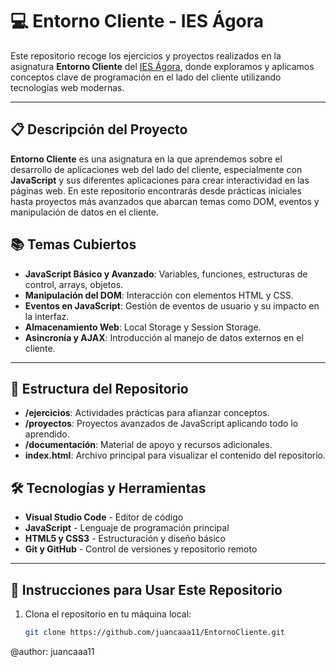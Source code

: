 # 💻 Entorno Cliente - IES Ágora

Este repositorio recoge los ejercicios y proyectos realizados en la asignatura **Entorno Cliente** del [IES Ágora](https://iesagora.es), donde exploramos y aplicamos conceptos clave de programación en el lado del cliente utilizando tecnologías web modernas.

---

## 📋 Descripción del Proyecto

**Entorno Cliente** es una asignatura en la que aprendemos sobre el desarrollo de aplicaciones web del lado del cliente, especialmente con **JavaScript** y sus diferentes aplicaciones para crear interactividad en las páginas web. En este repositorio encontrarás desde prácticas iniciales hasta proyectos más avanzados que abarcan temas como DOM, eventos y manipulación de datos en el cliente.

## 📚 Temas Cubiertos

- **JavaScript Básico y Avanzado**: Variables, funciones, estructuras de control, arrays, objetos.
- **Manipulación del DOM**: Interacción con elementos HTML y CSS.
- **Eventos en JavaScript**: Gestión de eventos de usuario y su impacto en la interfaz.
- **Almacenamiento Web**: Local Storage y Session Storage.
- **Asincronía y AJAX**: Introducción al manejo de datos externos en el cliente.

---

## 📂 Estructura del Repositorio

- **/ejercicios**: Actividades prácticas para afianzar conceptos.
- **/proyectos**: Proyectos avanzados de JavaScript aplicando todo lo aprendido.
- **/documentación**: Material de apoyo y recursos adicionales.
- **index.html**: Archivo principal para visualizar el contenido del repositorio.

## 🛠 Tecnologías y Herramientas

- **Visual Studio Code** - Editor de código
- **JavaScript** - Lenguaje de programación principal
- **HTML5 y CSS3** - Estructuración y diseño básico
- **Git y GitHub** - Control de versiones y repositorio remoto

---

## 🚀 Instrucciones para Usar Este Repositorio

1. Clona el repositorio en tu máquina local:
   ```bash
   git clone https://github.com/juancaaa11/EntornoCliente.git

@author: juancaaa11